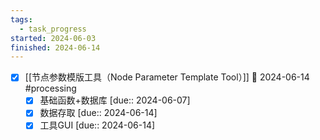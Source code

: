 ```yaml
---
tags:
  - task_progress
started: 2024-06-03
finished: 2024-06-14
---
```

- [x] [[节点参数模版工具（Node Parameter Template Tool）]] 📅 2024-06-14 #processing  
	- [x] 基础函数+数据库 [due:: 2024-06-07] 
	- [x] 数据存取 [due:: 2024-06-14] 
	- [x] 工具GUI [due:: 2024-06-14] 